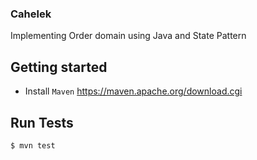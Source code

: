 
### Cahelek

Implementing Order domain using Java and State Pattern

## Getting started

- Install `Maven`
https://maven.apache.org/download.cgi

## Run Tests

```shell
$ mvn test
```